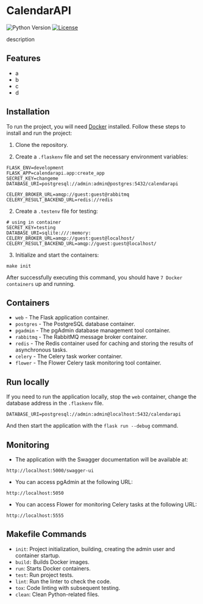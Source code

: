 # CalendarAPI

![Python Version](https://img.shields.io/badge/python-3.11-blue.svg)
[![License](https://img.shields.io/badge/license-MIT-green.svg)](https://opensource.org/licenses/MIT)

description

## Features

- a
- b
- c
- d

## Installation

To run the project, you will need [Docker](https://www.docker.com/) installed. Follow these steps to install and run the project:

1. Clone the repository.

2. Create a `.flaskenv` file and set the necessary environment variables:

```
FLASK_ENV=development
FLASK_APP=calendarapi.app:create_app
SECRET_KEY=changeme
DATABASE_URI=postgresql://admin:admin@postgres:5432/calendarapi

CELERY_BROKER_URL=amqp://guest:guest@rabbitmq
CELERY_RESULT_BACKEND_URL=redis://redis

```
2. Create a `.testenv` file for testing:

```
# using in container
SECRET_KEY=testing
DATABASE_URI=sqlite:///:memory:
CELERY_BROKER_URL=amqp://guest:guest@localhost/
CELERY_RESULT_BACKEND_URL=amqp://guest:guest@localhost/

```
3. Initialize and start the containers:

```
make init
```

After successfully executing this command, you should have `7 Docker containers` up and running.

## Containers

- `web` - The Flask application container.
- `postgres` - The PostgreSQL database container.
- `pgadmin` - The pgAdmin database management tool container.
- `rabbitmq` - The RabbitMQ message broker container.
- `redis` - The Redis container used for caching and storing the results of asynchronous tasks.
- `celery` - The Celery task worker container.
- `flower` - The Flower Celery task monitoring tool container.

## Run locally
If you need to run the application locally, stop the `web` container, change the database address in the `.flaskenv` file. 
```
DATABASE_URI=postgresql://admin:admin@localhost:5432/calendarapi
```
And then start the application with the `flask run --debug` command.

## Monitoring
- The application with the Swagger documentation will be available at:
```
http://localhost:5000/swagger-ui
```

- You can access pgAdmin at the following URL: 
```
http://localhost:5050
```
- You can access Flower for monitoring Celery tasks at the following URL:
```
http://localhost:5555
```

## Makefile Commands

- `init`: Project initialization, building, creating the admin user and container startup.
- `build:` Builds Docker images.
- `run`: Starts Docker containers.
- `test`: Run project tests.
- `lint`: Run the linter to check the code.
- `tox`: Code linting with subsequent testing.
- `clean`: Clean Python-related files.
